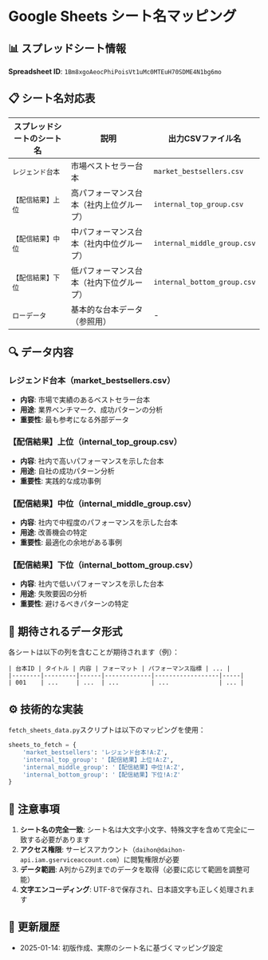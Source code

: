 # Google Sheets シート名マッピング

## 📊 スプレッドシート情報

**Spreadsheet ID**: `1Bm8xgoAeocPhiPoisVt1uMc0MTEuH70SDME4N1bg6mo`

## 📋 シート名対応表

| スプレッドシートのシート名 | 説明 | 出力CSVファイル名 |
|---------------------------|------|------------------|
| `レジェンド台本` | 市場ベストセラー台本 | `market_bestsellers.csv` |
| `【配信結果】上位` | 高パフォーマンス台本（社内上位グループ） | `internal_top_group.csv` |
| `【配信結果】中位` | 中パフォーマンス台本（社内中位グループ） | `internal_middle_group.csv` |
| `【配信結果】下位` | 低パフォーマンス台本（社内下位グループ） | `internal_bottom_group.csv` |
| `ローデータ` | 基本的な台本データ（参照用） | - |

## 🔍 データ内容

### レジェンド台本（market_bestsellers.csv）
- **内容**: 市場で実績のあるベストセラー台本
- **用途**: 業界ベンチマーク、成功パターンの分析
- **重要性**: 最も参考になる外部データ

### 【配信結果】上位（internal_top_group.csv）
- **内容**: 社内で高いパフォーマンスを示した台本
- **用途**: 自社の成功パターン分析
- **重要性**: 実践的な成功事例

### 【配信結果】中位（internal_middle_group.csv）
- **内容**: 社内で中程度のパフォーマンスを示した台本
- **用途**: 改善機会の特定
- **重要性**: 最適化の余地がある事例

### 【配信結果】下位（internal_bottom_group.csv）
- **内容**: 社内で低いパフォーマンスを示した台本
- **用途**: 失敗要因の分析
- **重要性**: 避けるべきパターンの特定

## 📝 期待されるデータ形式

各シートは以下の列を含むことが期待されます（例）：

```
| 台本ID | タイトル | 内容 | フォーマット | パフォーマンス指標 | ... |
|--------|---------|------|-------------|------------------|-----|
| 001    | ...     | ...  | ...         | ...              | ... |
```

## ⚙️ 技術的な実装

`fetch_sheets_data.py`スクリプトは以下のマッピングを使用：

```python
sheets_to_fetch = {
    'market_bestsellers': 'レジェンド台本!A:Z',
    'internal_top_group': '【配信結果】上位!A:Z',
    'internal_middle_group': '【配信結果】中位!A:Z',
    'internal_bottom_group': '【配信結果】下位!A:Z'
}
```

## 🚨 注意事項

1. **シート名の完全一致**: シート名は大文字小文字、特殊文字を含めて完全に一致する必要があります
2. **アクセス権限**: サービスアカウント（`daihon@daihon-api.iam.gserviceaccount.com`）に閲覧権限が必要
3. **データ範囲**: A列からZ列までのデータを取得（必要に応じて範囲を調整可能）
4. **文字エンコーディング**: UTF-8で保存され、日本語文字も正しく処理されます

## 🔄 更新履歴

- 2025-01-14: 初版作成、実際のシート名に基づくマッピング設定